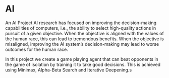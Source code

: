 # AI
An AI Project
AI research has focused on improving the decision-making capabilities of computers, i.e., the ability to select high-quality actions in pursuit of a given objective. When the objective is aligned with the values of the human race, this can lead to tremendous benefits. When the objective is misaligned, improving the AI system’s decision-making may lead to worse outcomes for the human race. 

In this project we create a game playing agent that can beat opponents in the game of isolation by training it to take good decisions. This is achieved using Minimax, Alpha-Beta Search and Iterative Deepening.s

